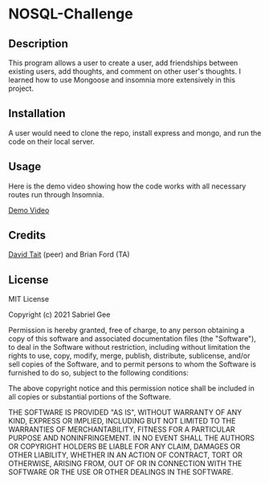 # NOSQL-Challenge
## Description
This program allows a user to create a user, add friendships between existing users, add thoughts, and comment on other user's thoughts. I learned how to use Mongoose and insomnia more extensively in this project.
## Installation
A user would need to clone the repo, install express and mongo, and run the code on their local server.
## Usage
Here is the demo video showing how the code works with all necessary routes run through Insomnia.

[Demo Video](https://drive.google.com/file/d/1H_tAyUp3ZW6dQFf4__apQk-qdm9bQdZR/view)

## Credits
[David Tait](https://github.com/davidtait1996) (peer) and Brian Ford (TA)
## License
MIT License

Copyright (c) 2021 Sabriel Gee

Permission is hereby granted, free of charge, to any person obtaining a copy of this software and associated documentation files (the "Software"), to deal in the Software without restriction, including without limitation the rights to use, copy, modify, merge, publish, distribute, sublicense, and/or sell copies of the Software, and to permit persons to whom the Software is furnished to do so, subject to the following conditions:

The above copyright notice and this permission notice shall be included in all copies or substantial portions of the Software.

THE SOFTWARE IS PROVIDED "AS IS", WITHOUT WARRANTY OF ANY KIND, EXPRESS OR IMPLIED, INCLUDING BUT NOT LIMITED TO THE WARRANTIES OF MERCHANTABILITY, FITNESS FOR A PARTICULAR PURPOSE AND NONINFRINGEMENT. IN NO EVENT SHALL THE AUTHORS OR COPYRIGHT HOLDERS BE LIABLE FOR ANY CLAIM, DAMAGES OR OTHER LIABILITY, WHETHER IN AN ACTION OF CONTRACT, TORT OR OTHERWISE, ARISING FROM, OUT OF OR IN CONNECTION WITH THE SOFTWARE OR THE USE OR OTHER DEALINGS IN THE SOFTWARE.
